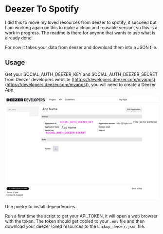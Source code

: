 # Deezer To Spotify

I did this to move my loved resources from deezer to spotify, it succeed but I am working again on this to make a clean and reusable version, so this is a work in progress. The readme is there for anyone that wants to use what is already done!

For now it takes your data from deezer and download them into a JSON file. 

## Usage

Get your SOCIAL_AUTH_DEEZER_KEY and SOCIAL_AUTH_DEEZER_SECRET from Deezer developers website ([https://developers.deezer.com/myapps](https://developers.deezer.com/myapps)), you will need to create a Deezer App.

![Gimp skills are bad... sorry](./img/deezer_dev_app.png?raw=true "Deezer Developer App")


Use poetry to install dependencies.

Run a first time the script to get your API_TOKEN, it will open a web browser with the token. The token should get copied to your `.env` file and then download your deezer loved resources to the `backup_deezer.json` file.